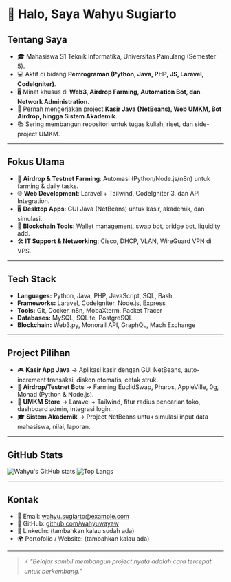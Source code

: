 # 👋 Halo, Saya Wahyu Sugiarto

## Tentang Saya
- 🎓 Mahasiswa S1 Teknik Informatika, Universitas Pamulang (Semester 5).
- 💻 Aktif di bidang **Pemrograman (Python, Java, PHP, JS, Laravel, CodeIgniter)**.
- 🖥️ Minat khusus di **Web3, Airdrop Farming, Automation Bot, dan Network Administration**.
- 🔧 Pernah mengerjakan project **Kasir Java (NetBeans), Web UMKM, Bot Airdrop, hingga Sistem Akademik**.
- 📚 Sering membangun repositori untuk tugas kuliah, riset, dan side-project UMKM.

---

## Fokus Utama
- 🚀 **Airdrop & Testnet Farming**: Automasi (Python/Node.js/n8n) untuk farming & daily tasks.  
- 🌐 **Web Development**: Laravel + Tailwind, CodeIgniter 3, dan API Integration.  
- 🖥️ **Desktop Apps**: GUI Java (NetBeans) untuk kasir, akademik, dan simulasi.  
- 🔗 **Blockchain Tools**: Wallet management, swap bot, bridge bot, liquidity add.  
- 🛠️ **IT Support & Networking**: Cisco, DHCP, VLAN, WireGuard VPN di VPS.

---

## Tech Stack
- **Languages:** Python, Java, PHP, JavaScript, SQL, Bash  
- **Frameworks:** Laravel, CodeIgniter, Node.js, Express  
- **Tools:** Git, Docker, n8n, MobaXterm, Packet Tracer  
- **Databases:** MySQL, SQLite, PostgreSQL  
- **Blockchain:** Web3.py, Monorail API, GraphQL, Mach Exchange  

---

## Project Pilihan
- 🎮 **Kasir App Java** → Aplikasi kasir dengan GUI NetBeans, auto-increment transaksi, diskon otomatis, cetak struk.  
- 🌾 **Airdrop/Testnet Bots** → Farming EuclidSwap, Pharos, AppleVille, 0g, Monad (Python & Node.js).  
- 🏪 **UMKM Store** → Laravel + Tailwind, fitur radius pencarian toko, dashboard admin, integrasi login.  
- 🎓 **Sistem Akademik** → Project NetBeans untuk simulasi input data mahasiswa, nilai, laporan.  

---

## GitHub Stats
![Wahyu's GitHub stats](https://github-readme-stats.vercel.app/api?username=wahyuwayaw&show_icons=true&theme=tokyonight)
![Top Langs](https://github-readme-stats.vercel.app/api/top-langs/?username=wahyuwayaw&layout=compact&theme=tokyonight)

---

## Kontak
- 📧 Email: wahyu.sugiarto@example.com  
- 🔗 GitHub: [github.com/wahyuwayaw](https://github.com/wahyuwayaw)  
- 💼 LinkedIn: (tambahkan kalau sudah ada)  
- 🌍 Portofolio / Website: (tambahkan kalau ada)  

---

> ⚡ *"Belajar sambil membangun project nyata adalah cara tercepat untuk berkembang."*
